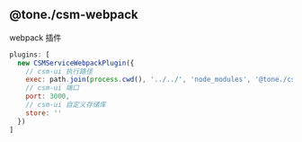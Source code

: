 ## @tone./csm-webpack

webpack 插件

```js
plugins: [
  new CSMServiceWebpackPlugin({
    // csm-ui 执行路径
    exec: path.join(process.cwd(), '../../', 'node_modules', '@tone./csm-ui'),
    // csm-ui 端口
    port: 3000,
    // csm-ui 自定义存储库
    store: ''
  })
]
```
